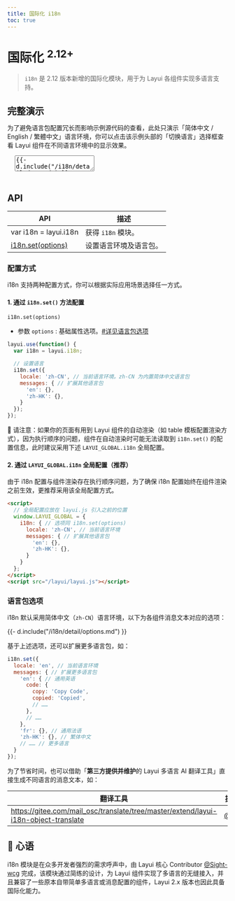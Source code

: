 ```yaml
---
title: 国际化 i18n
toc: true
---
```


# 国际化 <sup>2.12+</sup>

> `i18n` 是 2.12 版本新增的国际化模块，用于为 Layui 各组件实现多语言支持。

<h2 id="examples" lay-toc="{}" style="margin-bottom: 0;">完整演示</h2>

为了避免语言包配置冗长而影响示例源代码的查看，此处只演示「简体中文 / English / 繁體中文」语言环境，你可以点击该示例头部的「切换语言」选择框查看 Layui 组件在不同语言环境中的显示效果。

<div class="ws-docs-showcase"></div>

<pre class="layui-code" lay-options="{preview: 'iframe', text: {preview: 'Preview'}, style: 'height: 560px;', layout: ['preview', 'code'], tools: ['full','window']}">
  <textarea>
{{- d.include("/i18n/detail/demo.md") }}
  </textarea>
</pre>

<h2 id="api" lay-toc="{hot: true}">API</h2>

| API | 描述 |
| --- | --- |
| var i18n = layui.i18n | 获得 `i18n` 模块。|
| [i18n.set(options)](#set) | 设置语言环境及语言包。|

<h3 id="set" lay-toc="{level: 2}">配置方式</h3>

i18n 支持两种配置方式，你可以根据实际应用场景选择任一方式。

#### 1. 通过 `i18n.set()` 方法配置

`i18n.set(options)`

- 参数 `options` : 基础属性选项。[#详见语言包选项](#options)

```js
layui.use(function() {
  var i18n = layui.i18n;

  // 设置语言
  i18n.set({
    locale: 'zh-CN', // 当前语言环境。zh-CN 为内置简体中文语言包
    messages: { // 扩展其他语言包
      'en': {},
      'zh-HK': {},
    }
  });
});
```

🔔 请注意：如果你的页面有用到 Layui 组件的自动渲染（如 table 模板配置渲染方式），因为执行顺序的问题，组件在自动渲染时可能无法读取到 `i18n.set()` 的配置信息，此时建议采用下述 `LAYUI_GLOBAL.i18n` 全局配置。

#### 2. 通过 `LAYUI_GLOBAL.i18n` 全局配置（推荐）

由于 i18n 配置与组件渲染存在执行顺序问题，为了确保 i18n 配置始终在组件渲染之前生效，更推荐采用该全局配置方式。

```html
<script>
  // 全局配置应放在 layui.js 引入之前的位置
  window.LAYUI_GLOBAL = {
    i18n: { // 选项同 i18n.set(options)
      locale: 'zh-CN', // 当前语言环境
      messages: { // 扩展其他语言包
        'en': {},
        'zh-HK': {},
      }
    }
  };
</script>
<script src="/layui/layui.js"></script>
```

<h3 id="options" lay-toc="{level: 2}">语言包选项</h3>

i18n 默认采用简体中文（`zh-CN`）语言环境，以下为各组件消息文本对应的选项：

<div>
{{- d.include("/i18n/detail/options.md") }}
</div>


基于上述选项，还可以扩展更多语言包，如：

```js
i18n.set({
  locale: 'en', // 当前语言环境
  messages: { // 扩展更多语言包
    'en': { // 通用英语
      code: {
        copy: 'Copy Code',
        copied: 'Copied',
        // ……
      },
      // ……
    },
    'fr': {}, // 通用法语
    'zh-HK': {}, // 繁体中文
    // …… // 更多语言
  }
});
```

为了节省时间，也可以借助「**第三方提供并维护**的 Layui 多语言 AI 翻译工具」直接生成不同语言的消息文本，如：

| 翻译工具 | 提供者 |
| --- | --- |
| <a href="https://gitee.com/mail_osc/translate/tree/master/extend/layui-i18n-object-translate" target="_blank">https://gitee.com/mail_osc/translate/tree/master/extend/layui-i18n-object-translate</a> | <a href="https://github.com/xnx3" target="_blank">@xnx3</a> |

## 💖 心语

i18n 模块是在众多开发者强烈的需求呼声中，由 Layui 核心 Contributor [@Sight-wcg](https://github.com/Sight-wcg) 完成，该模块通过简练的设计，为 Layui 组件实现了多语言的无缝接入，并且兼容了一些原本自带简单多语言或消息配置的组件，Layui 2.x 版本也因此具备国际化能力。
